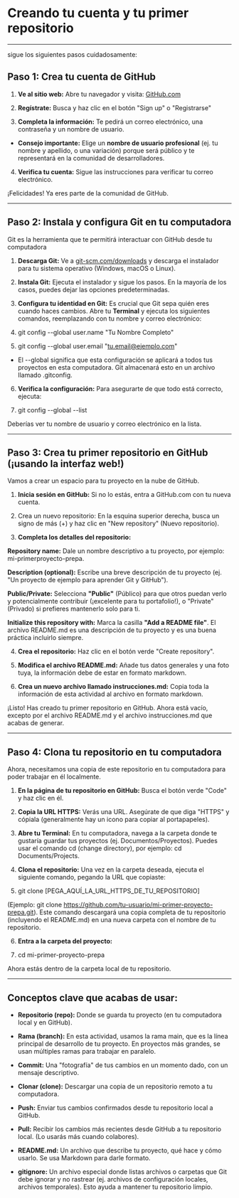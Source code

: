 # Creando tu cuenta y tu primer repositorio
---
sigue los siguientes pasos cuidadosamente: 
## Paso 1: Crea tu cuenta de GitHub

1. **Ve al sitio web:** Abre tu navegador y visita: [GitHub.com](https://github.com)

2. **Regístrate:** Busca y haz clic en el botón "Sign up" o "Registrarse"

3. **Completa la información:** Te pedirá un correo electrónico, una contraseña y un nombre de usuario.
   
 -  **Consejo importante:** Elige un **nombre de usuario profesional** (ej. tu nombre y apellido, o
una variación) porque será público y te representará en la comunidad de desarrolladores.

4. **Verifica tu cuenta:** Sigue las instrucciones para verificar tu correo electrónico.

 ¡Felicidades! Ya eres parte de la comunidad de GitHub.
 
---
## Paso 2: Instala y configura Git en tu computadora

Git es la herramienta que te permitirá interactuar con GitHub desde tu computadora

1. **Descarga Git:** Ve a [git-scm.com/downloads](https://git-scm.com/downloads) y descarga el instalador para tu sistema operativo
(Windows, macOS o Linux).

2. **Instala Git:** Ejecuta el instalador y sigue los pasos. En la mayoría de los casos, puedes dejar las
opciones predeterminadas.

3. **Configura tu identidad en Git:** Es crucial que Git sepa quién eres cuando haces cambios. Abre tu
**Terminal** y ejecuta los siguientes comandos, reemplazando con tu nombre y correo electrónico:

4. git config --global user.name "Tu Nombre Completo"

5. git config --global user.email "tu.email@ejemplo.com"

-  El --global significa que esta configuración se aplicará a todos tus proyectos en esta
computadora. Git almacenará esto en un archivo llamado .gitconfig.

6. **Verifica la configuración:** Para asegurarte de que todo está correcto, ejecuta:

7. git config --global --list

Deberías ver tu nombre de usuario y correo electrónico en la lista.

---
## Paso 3: Crea tu primer repositorio en GitHub (¡usando la interfaz web!)

Vamos a crear un espacio para tu proyecto en la nube de GitHub.

1. **Inicia sesión en GitHub:** Si no lo estás, entra a GitHub.com con tu nueva cuenta.

2. Crea un nuevo repositorio: En la esquina superior derecha, busca un signo de más (+) y haz clic en
"New repository" (Nuevo repositorio).

3. **Completa los detalles del repositorio:**

 **Repository name:** Dale un nombre descriptivo a tu proyecto, por ejemplo: mi-primerproyecto-prepa.

 **Description (optional):** Escribe una breve descripción de tu proyecto (ej. "Un proyecto de
ejemplo para aprender Git y GitHub").

 **Public/Private:** Selecciona **"Public"** (Público) para que otros puedan verlo y
potencialmente contribuir (¡excelente para tu portafolio!), o "Private" (Privado) si prefieres
mantenerlo solo para ti.

**Initialize this repository with:** Marca la casilla **"Add a README file"**. El archivo
README.md es una descripción de tu proyecto y es una buena práctica incluirlo siempre.

4. **Crea el repositorio:** Haz clic en el botón verde "Create repository".

5. **Modifica el archivo README.md:** Añade tus datos generales y una foto tuya, la información debe
de estar en formato markdown.

6. **Crea un nuevo archivo llamado instrucciones.md:** Copia toda la información de esta actividad al
archivo en formato markdown.

¡Listo! Has creado tu primer repositorio en GitHub. Ahora está vacío, excepto por el archivo README.md y
el archivo instrucciones.md que acabas de generar.

---
## Paso 4: Clona tu repositorio en tu computadora

Ahora, necesitamos una copia de este repositorio en tu computadora para poder trabajar en él localmente.

1. **En la página de tu repositorio en GitHub:** Busca el botón verde "Code" y haz clic en él.

2. **Copia la URL HTTPS:** Verás una URL. Asegúrate de que diga "HTTPS" y cópiala (generalmente
hay un icono para copiar al portapapeles).

3. **Abre tu Terminal:** En tu computadora, navega a la carpeta donde te gustaría guardar tus proyectos
(ej. Documentos/Proyectos). Puedes usar el comando cd (change directory), por ejemplo: cd
Documents/Projects.

4. **Clona el repositorio:** Una vez en la carpeta deseada, ejecuta el siguiente comando, pegando la URL
que copiaste:

5. git clone [PEGA_AQUÍ_LA_URL_HTTPS_DE_TU_REPOSITORIO]

(Ejemplo: git clone https://github.com/tu-usuario/mi-primer-proyecto-prepa.git). Este comando
descargará una copia completa de tu repositorio (incluyendo el README.md) en una nueva carpeta
con el nombre de tu repositorio.

6. **Entra a la carpeta del proyecto:**

7. cd mi-primer-proyecto-prepa

Ahora estás dentro de la carpeta local de tu repositorio.

---
## Conceptos clave que acabas de usar:

 -  **Repositorio (repo):** Donde se guarda tu proyecto (en tu computadora local y en GitHub).
 
-  **Rama (branch):** En esta actividad, usamos la rama main, que es la línea principal de desarrollo de tu
proyecto. En proyectos más grandes, se usan múltiples ramas para trabajar en paralelo.
 
 -  **Commit:** Una "fotografía" de tus cambios en un momento dado, con un mensaje descriptivo.
 
 -  **Clonar (clone):** Descargar una copia de un repositorio remoto a tu computadora.
 
 - **Push:** Enviar tus cambios confirmados desde tu repositorio local a GitHub.
 
 - **Pull:** Recibir los cambios más recientes desde GitHub a tu repositorio local. (Lo usarás más cuando
colabores).
 
 - **README.md:** Un archivo que describe tu proyecto, qué hace y cómo usarlo. Se usa Markdown
para darle formato.
 - **gitignore:** Un archivo especial donde listas archivos o carpetas que Git debe ignorar y no rastrear
(ej. archivos de configuración locales, archivos temporales). Esto ayuda a mantener tu repositorio
limpio.
 
